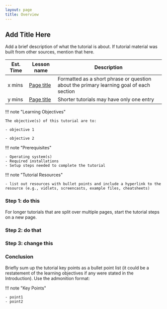 ```yaml
---
layout: page
title: Overview
---
```


## Add Title Here

Add a brief description of what the tutorial is about. If tutorial material was built from other sources, mention that here.

Est. Time | Lesson name | Description
--- | --- | ---
x mins | [Page title](path/to/page) | Formatted as a short phrase or question about the primary learning goal of each section
y mins | [Page title](path/to/page) | Shorter tutorials may have only one entry

!!! note "Learning Objectives"

    The objective(s) of this tutorial are to:
    
    - objective 1
    
    - objective 2
    
!!! note "Prerequisites"
    
    - Operating system(s)
    - Required installations
    - Setup steps needed to complete the tutorial
   
!!! note "Tutorial Resources"

    - list out resources with bullet points and include a hyperlink to the resource (e.g., vidlets, screencasts, example files, cheatsheets)

### Step 1: do this

For longer tutorials that are split over multiple pages, start the tutorial steps on a new page.

### Step 2: do that

### Step 3: change this

### Conclusion

Briefly sum up the tutorial key points as a bullet point list (it could be a restatement of the learning objectives if any were stated in the Introduction). 
Use the admonition format:

!!! note "Key Points"
    
    - point1
    - point2

